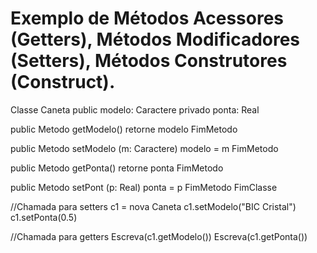 # Exemplo de Métodos Acessores (Getters), Métodos Modificadores (Setters), Métodos Construtores (Construct).

Classe Caneta
  public modelo: Caractere
  privado ponta: Real
  
  public Metodo getModelo()
    retorne modelo
  FimMetodo
   
  public Metodo setModelo
    (m: Caractere)
    modelo = m
  FimMetodo
   
  public Metodo getPonta()
    retorne ponta
  FimMetodo
  
  public Metodo setPont
    (p: Real)
    ponta = p
  FimMetodo
 FimClasse
 
 //Chamada para setters
 c1 = nova Caneta
 c1.setModelo("BIC Cristal")
 c1.setPonta(0.5)
 
 //Chamada para getters
 Escreva(c1.getModelo())
 Escreva(c1.getPonta())
